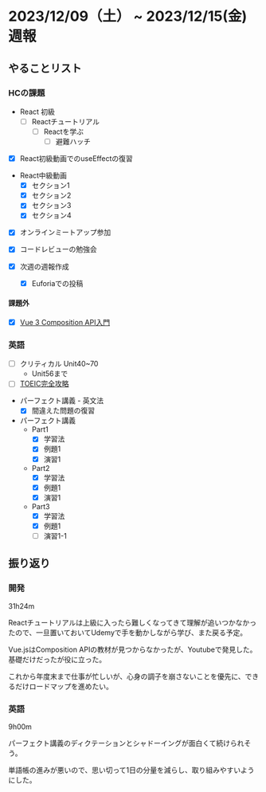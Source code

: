 # 2023/12/09（土） ~ 2023/12/15(金) 週報

## やることリスト

### HCの課題

- React 初級
  - [ ] Reactチュートリアル
    - [ ] Reactを学ぶ
      - [ ] 避難ハッチ

- [x] React初級動画でのuseEffectの復習

- React中級動画
  - [x] セクション1
  - [x] セクション2
  - [x] セクション3
  - [x] セクション4

- [x] オンラインミートアップ参加

- [x] コードレビューの勉強会

- [x] 次週の週報作成
  - [x] Euforiaでの投稿

#### 課題外

- [x] [Vue 3 Composition API入門](https://www.youtube.com/playlist?list=PLh6V6_7fbbo-ikZ2ax2J1Xke6Wqnyw1Ft)

### 英語

- [ ] クリティカル Unit40~70
  - Unit56まで
- [ ] [TOEIC完全攻略](https://youtu.be/AsfyT92A13A?si=emmBgLUMcOgVFmvE)
- パーフェクト講義 - 英文法
  - [x] 間違えた問題の復習
- パーフェクト講義
  - Part1
    - [x] 学習法
    - [x] 例題1
    - [x] 演習1
  - Part2
    - [x] 学習法
    - [x] 例題1
    - [x] 演習1
  - Part3
    - [x] 学習法
    - [x] 例題1
    - [ ] 演習1-1

## 振り返り

### 開発

31h24m

Reactチュートリアルは上級に入ったら難しくなってきて理解が追いつかなかったので、一旦置いておいてUdemyで手を動かしながら学び、また戻る予定。

Vue.jsはComposition APIの教材が見つからなかったが、Youtubeで発見した。基礎だけだったが役に立った。

これから年度末まで仕事が忙しいが、心身の調子を崩さないことを優先に、できるだけロードマップを進めたい。

### 英語

9h00m

パーフェクト講義のディクテーションとシャドーイングが面白くて続けられそう。

単語帳の進みが悪いので、思い切って1日の分量を減らし、取り組みやすいようにした。
